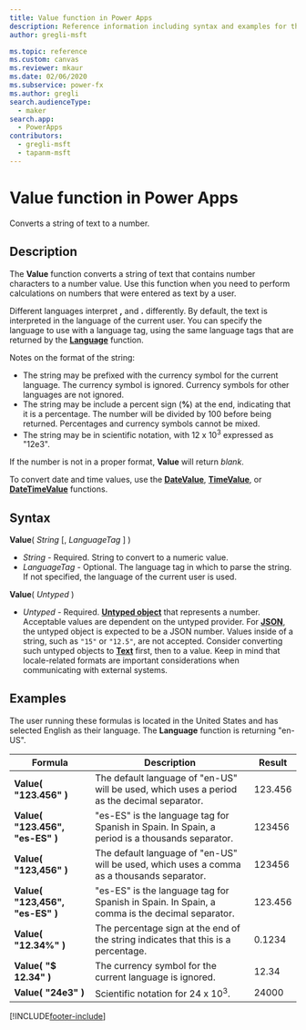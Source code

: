```yaml
---
title: Value function in Power Apps
description: Reference information including syntax and examples for the Value function in Power Apps.
author: gregli-msft

ms.topic: reference
ms.custom: canvas
ms.reviewer: mkaur
ms.date: 02/06/2020
ms.subservice: power-fx
ms.author: gregli
search.audienceType:
  - maker
search.app:
  - PowerApps
contributors:
  - gregli-msft
  - tapanm-msft
---
```


# Value function in Power Apps

Converts a string of text to a number.

## Description

The **Value** function converts a string of text that contains number characters to a number value. Use this function when you need to perform calculations on numbers that were entered as text by a user.

Different languages interpret **,** and **.** differently. By default, the text is interpreted in the language of the current user. You can specify the language to use with a language tag, using the same language tags that are returned by the **[Language](function-language.md)** function.

Notes on the format of the string:

- The string may be prefixed with the currency symbol for the current language. The currency symbol is ignored. Currency symbols for other languages are not ignored.
- The string may be include a percent sign (**%**) at the end, indicating that it is a percentage. The number will be divided by 100 before being returned. Percentages and currency symbols cannot be mixed.
- The string may be in scientific notation, with 12 x 10<sup>3</sup> expressed as "12e3".

If the number is not in a proper format, **Value** will return _blank_.

To convert date and time values, use the [**DateValue**](function-datevalue-timevalue.md), [**TimeValue**](function-datevalue-timevalue.md), or [**DateTimeValue**](function-datevalue-timevalue.md) functions.

## Syntax

**Value**( _String_ [, *LanguageTag* ] )

- _String_ - Required. String to convert to a numeric value.
- _LanguageTag_ - Optional. The language tag in which to parse the string. If not specified, the language of the current user is used.

**Value**( _Untyped_ )

- _Untyped_ - Required. [**Untyped object**](../untyped-object.md) that represents a number. Acceptable values are dependent on the untyped provider.  For [**JSON**](function-parsejson.md), the untyped object is expected to be a JSON number. Values inside of a string, such as `"15"` or `"12.5"`, are not accepted. Consider converting such untyped objects to [**Text**](function-text.md) first, then to a value. Keep in mind that locale-related formats are important considerations when communicating with external systems.

## Examples

The user running these formulas is located in the United States and has selected English as their language. The **Language** function is returning "en-US".

| Formula                         | Description                                                                                    | Result  |
| ------------------------------- | ---------------------------------------------------------------------------------------------- | ------- |
| **Value( "123.456" )**          | The default language of "en-US" will be used, which uses a period as the decimal separator.    | 123.456 |
| **Value( "123.456", "es-ES" )** | "es-ES" is the language tag for Spanish in Spain. In Spain, a period is a thousands separator. | 123456  |
| **Value( "123,456" )**          | The default language of "en-US" will be used, which uses a comma as a thousands separator.     | 123456  |
| **Value( "123,456", "es-ES" )** | "es-ES" is the language tag for Spanish in Spain. In Spain, a comma is the decimal separator.  | 123.456 |
| **Value( "12.34%" )**           | The percentage sign at the end of the string indicates that this is a percentage.              | 0.1234  |
| **Value( "$ 12.34" )**          | The currency symbol for the current language is ignored.                                       | 12.34   |
| **Value( "24e3" )**             | Scientific notation for 24 x 10<sup>3</sup>.                                                   | 24000   |

[!INCLUDE[footer-include](../../includes/footer-banner.md)]
